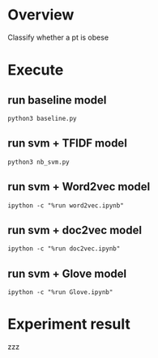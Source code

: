 # Overview
Classify whether a pt is obese
# Execute
## run baseline model
	python3 baseline.py
## run svm + TFIDF model
	python3 nb_svm.py
## run svm + Word2vec model
	ipython -c "%run word2vec.ipynb"
## run svm + doc2vec model
	ipython -c "%run doc2vec.ipynb"
## run svm + Glove model
	ipython -c "%run Glove.ipynb"
# Experiment result
zzz

			
